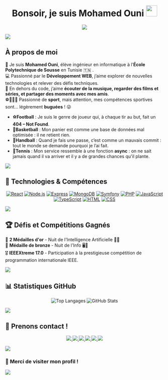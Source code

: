 <h1 align="center"><b>Bonsoir, je suis Mohamed Ouni</b> <img src="https://media.giphy.com/media/hvRJCLFzcasrR4ia7z/giphy.gif" width="35"></h1>

<p align="center">
<a href="#">
  <img src="https://readme-typing-svg.herokuapp.com?font=Times+New+Roman&color=cyan&size=35&center=true&vCenter=true&width=700&height=100&lines=Bienvenue+sur+mon+profil!;Je+suis+Mohamed+Ouni+❤;Développeur+Web+et+étudiant+en+génie+informatique;Passionné+par+les+nouvelles+technologies+🚀;Toujours+en+quête+de+nouveaux+apprentissages!&duration=4000">
</a>

</p>

<img src="https://user-images.githubusercontent.com/73097560/115834477-dbab4500-a447-11eb-908a-139a6edaec5c.gif">


## **À propos de moi**
👋 Je suis **Mohamed Ouni**, élève ingénieur en informatique à l'**École Polytechnique de Sousse** en Tunisie 🇹🇳 .  
💻 Passionné par le **Développement WEB**, j’aime explorer de nouvelles technologies et relever des défis techniques.  
🎵 En dehors du code, j’aime **écouter de la musique, regarder des films et séries, et partager des moments avec mes amis**.  
⚽🏀🏐🎾 Passionné de **sport**, mais attention, mes compétences sportives sont... légèrement **buguées** ! 😜  
- ⚽**Football** : Je suis le genre de joueur qui, à chaque tir au but, fait un **404 – Not Found**.  
- 🏀**Basketball** : Mon panier est comme une base de données mal optimisée : il ne retient rien.  
- 🏐**Handball** : Quand je fais une passe, c’est comme un mauvais commit : tout le monde se demande pourquoi je l’ai fait.  
- 🎾**Tennis** : Mon service ressemble à une fonction **async** : on ne sait jamais quand il va arriver et il y a de grandes chances qu'il plante.  


<img src="https://user-images.githubusercontent.com/73097560/115834477-dbab4500-a447-11eb-908a-139a6edaec5c.gif">


## 🚀 **Technologies & Compétences**
<div align="center">
  
[![React](https://img.shields.io/badge/-React-61DBFB?style=for-the-badge&logo=react&logoColor=black)](#)
[![Node.js](https://img.shields.io/badge/-Node.js-3C873A?style=for-the-badge&logo=node.js&logoColor=white)](#)
[![Express](https://img.shields.io/badge/-Express-000000?style=for-the-badge&logo=express&logoColor=white)](#)
[![MongoDB](https://img.shields.io/badge/-MongoDB-47A248?style=for-the-badge&logo=mongodb&logoColor=white)](#)
[![Symfony](https://img.shields.io/badge/-Symfony-000000?style=for-the-badge&logo=symfony&logoColor=white)](#)
[![PHP](https://img.shields.io/badge/-PHP-777BB4?style=for-the-badge&logo=php&logoColor=white)](#)
[![JavaScript](https://img.shields.io/badge/-JavaScript-F7DF1E?style=for-the-badge&logo=javascript&logoColor=black)](#)
[![TypeScript](https://img.shields.io/badge/-TypeScript-3178C6?style=for-the-badge&logo=typescript&logoColor=white)](#)
[![HTML](https://img.shields.io/badge/-HTML-E34F26?style=for-the-badge&logo=html5&logoColor=white)](#)
[![CSS](https://img.shields.io/badge/-CSS-1572B6?style=for-the-badge&logo=css3&logoColor=white)](#)

</div>
<img src="https://user-images.githubusercontent.com/73097560/115834477-dbab4500-a447-11eb-908a-139a6edaec5c.gif">


## 🏆 Défis et Compétitions Gagnés  

🥇 **2 Médailles d'or** - Nuit de l'Intelligence Artificielle 🧠✨  
🥉 **Médaille de bronze** - Nuit de l'Info 🖥️🌙  
🎖 **IEEEXtreme 17.0** - Participation à la prestigieuse compétition de programmation internationale IEEE.  

<img src="https://user-images.githubusercontent.com/73097560/115834477-dbab4500-a447-11eb-908a-139a6edaec5c.gif">


## 📊 **Statistiques GitHub**
<div align="center">

![Top Langages](https://github-readme-stats.vercel.app/api/top-langs/?username=mohamedouni1&theme=algolia&layout=compact)
![GitHub Stats](https://github-readme-stats.vercel.app/api?username=mohamedouni1&show_icons=true&theme=algolia)

</div>

<img src="https://user-images.githubusercontent.com/73097560/115834477-dbab4500-a447-11eb-908a-139a6edaec5c.gif">


## 🔗 **Prenons contact !**
<div align="center">
  <p align="center">
    <a href="mailto:mohamedouni926@gmail.com" target="_blank">
      <img src="https://img.shields.io/badge/-Gmail-D14836?style=for-the-badge&logo=gmail&logoColor=white">
    </a>
    <a href="https://www.linkedin.com/in/mohamedouni/" target="_blank">
      <img src="https://img.shields.io/badge/-LinkedIn-0077B5?style=for-the-badge&logo=linkedin&logoColor=white">
    </a>
    <a href="https://www.instagram.com/med.ounii/" target="_blank">
      <img src="https://img.shields.io/badge/-Instagram-E4405F?style=for-the-badge&logo=instagram&logoColor=white">
    </a>
    <a href="https://www.facebook.com/mohamedouni32" target="_blank">
      <img src="https://img.shields.io/badge/-Facebook-1877F2?style=for-the-badge&logo=facebook&logoColor=white">
    </a>
    <a href="https://www.youtube.com/@ounimohamed8315" target="_blank">
      <img src="https://img.shields.io/badge/-YouTube-FF0000?style=for-the-badge&logo=youtube&logoColor=white">
    </a>
    <a href="https://mohamedouni1.github.io/site-portfolio/" target="_blank">
      <img src="https://img.shields.io/badge/-Website-000000?style=for-the-badge&logo=globe&logoColor=white">
    </a>
  </p>
</div>



<img src="https://user-images.githubusercontent.com/73097560/115834477-dbab4500-a447-11eb-908a-139a6edaec5c.gif">

### 🎯 **Merci de visiter mon profil !**
<img src="https://user-images.githubusercontent.com/73097560/115834477-dbab4500-a447-11eb-908a-139a6edaec5c.gif">
